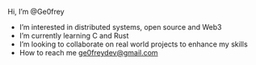  Hi, I’m @Ge0frey
-  I’m interested in distributed systems, open source and Web3
-  I’m currently learning C and Rust
-  I’m looking to collaborate on real world projects to enhance my skills
-  How to reach me ge0freydev@gmail.com

<!---
Ge0frey/Ge0frey is a ✨ special ✨ repository because its `README.md` (this file) appears on your GitHub profile.
You can click the Preview link to take a look at your changes.
--->
